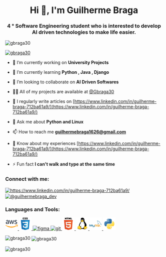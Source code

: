 
<h1 align="center">Hi 👋, I'm Guilherme Braga</h1>
<h3 align="center">4 ° Software Engineering student who is interested to develop AI driven technologies to make life easier.</h3>

<p align="left"> <img src="https://komarev.com/ghpvc/?username=gbraga30&label=Profile%20views&color=0e75b6&style=flat" alt="gbraga30" /> </p>

<p align="left"> <a href="https://github.com/ryo-ma/github-profile-trophy"><img src="https://github-profile-trophy.vercel.app/?username=gbraga30" alt="gbraga30" /></a> </p>

- 🔭 I’m currently working on **University Projects**

- 🌱 I’m currently learning **Python , Java , Django**

- 👯 I’m looking to collaborate on **AI Driven Softwares**

- 👨‍💻 All of my projects are available at [@Gbraga30](@Gbraga30)

- 📝 I regularly write articles on [https://www.linkedin.com/in/guilherme-braga-712ba61a9/](https://www.linkedin.com/in/guilherme-braga-712ba61a9/)

- 💬 Ask me about **Python and Linux**

- 📫 How to reach me **guilhermebraga1626@gmail.com**

- 📄 Know about my experiences [https://www.linkedin.com/in/guilherme-braga-712ba61a9/](https://www.linkedin.com/in/guilherme-braga-712ba61a9/)

- ⚡ Fun fact **I can't walk and type at the same time**

<h3 align="left">Connect with me:</h3>
<p align="left">
<a href="https://linkedin.com/in/https://www.linkedin.com/in/guilherme-braga-712ba61a9/" target="blank"><img align="center" src="https://raw.githubusercontent.com/rahuldkjain/github-profile-readme-generator/master/src/images/icons/Social/linked-in-alt.svg" alt="https://www.linkedin.com/in/guilherme-braga-712ba61a9/" height="30" width="40" /></a>
<a href="https://instagram.com/@guilhermebraga_dev" target="blank"><img align="center" src="https://raw.githubusercontent.com/rahuldkjain/github-profile-readme-generator/master/src/images/icons/Social/instagram.svg" alt="@guilhermebraga_dev" height="30" width="40" /></a>
</p>

<h3 align="left">Languages and Tools:</h3>
<p align="left"> <a href="https://aws.amazon.com" target="_blank" rel="noreferrer"> <img src="https://raw.githubusercontent.com/devicons/devicon/master/icons/amazonwebservices/amazonwebservices-original-wordmark.svg" alt="aws" width="40" height="40"/> </a> <a href="https://www.w3schools.com/css/" target="_blank" rel="noreferrer"> <img src="https://raw.githubusercontent.com/devicons/devicon/master/icons/css3/css3-original-wordmark.svg" alt="css3" width="40" height="40"/> </a> <a href="https://www.figma.com/" target="_blank" rel="noreferrer"> <img src="https://www.vectorlogo.zone/logos/figma/figma-icon.svg" alt="figma" width="40" height="40"/> </a> <a href="https://git-scm.com/" target="_blank" rel="noreferrer"> <img src="https://www.vectorlogo.zone/logos/git-scm/git-scm-icon.svg" alt="git" width="40" height="40"/> </a> <a href="https://www.w3.org/html/" target="_blank" rel="noreferrer"> <img src="https://raw.githubusercontent.com/devicons/devicon/master/icons/html5/html5-original-wordmark.svg" alt="html5" width="40" height="40"/> </a> <a href="https://www.linux.org/" target="_blank" rel="noreferrer"> <img src="https://raw.githubusercontent.com/devicons/devicon/master/icons/linux/linux-original.svg" alt="linux" width="40" height="40"/> </a> <a href="https://www.mysql.com/" target="_blank" rel="noreferrer"> <img src="https://raw.githubusercontent.com/devicons/devicon/master/icons/mysql/mysql-original-wordmark.svg" alt="mysql" width="40" height="40"/> </a> <a href="https://www.python.org" target="_blank" rel="noreferrer"> <img src="https://raw.githubusercontent.com/devicons/devicon/master/icons/python/python-original.svg" alt="python" width="40" height="40"/> </a> </p>

<p><img align="left" src="https://github-readme-stats.vercel.app/api/top-langs?username=gbraga30&show_icons=true&locale=en&layout=compact" alt="gbraga30" /></p>

<p>&nbsp;<img align="center" src="https://github-readme-stats.vercel.app/api?username=gbraga30&show_icons=true&locale=en" alt="gbraga30" /></p>

<p><img align="center" src="https://github-readme-streak-stats.herokuapp.com/?user=gbraga30&" alt="gbraga30" /></p>
